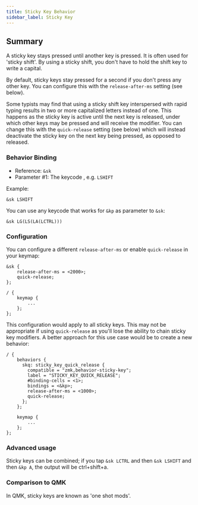 ```yaml
---
title: Sticky Key Behavior
sidebar_label: Sticky Key
---
```


## Summary

A sticky key stays pressed until another key is pressed. It is often used for 'sticky shift'. By using a sticky shift, you don't have to hold the shift key to write a capital.

By default, sticky keys stay pressed for a second if you don't press any other key. You can configure this with the `release-after-ms` setting (see below).

Some typists may find that using a sticky shift key interspersed with rapid typing results in two or more capitalized letters instead of one. This happens as the sticky key is active until the next key is released, under which other keys may be pressed and will receive the modifier. You can change this with the `quick-release` setting (see below) which will instead deactivate the sticky key on the next key being pressed, as opposed to released.

### Behavior Binding

- Reference: `&sk`
- Parameter #1: The keycode , e.g. `LSHIFT`

Example:

```
&sk LSHIFT
```

You can use any keycode that works for `&kp` as parameter to `&sk`:

```
&sk LG(LS(LA(LCTRL)))
```

### Configuration

You can configure a different `release-after-ms` or enable `quick-release` in your keymap:

```
&sk {
    release-after-ms = <2000>;
    quick-release;
};

/ {
    keymap {
        ...
    };
};
```

This configuration would apply to all sticky keys. This may not be appropriate if using `quick-release` as you'll lose the ability to chain sticky key modifiers. A better approach for this use case would be to create a new behavior:

```
/ {
    behaviors {
      skq: sticky_key_quick_release {
        compatible = "zmk,behavior-sticky-key";
        label = "STICKY_KEY_QUICK_RELEASE";
        #binding-cells = <1>;
        bindings = <&kp>;
        release-after-ms = <1000>;
        quick-release;
      };
    };

    keymap {
        ...
    };
};
```

### Advanced usage

Sticky keys can be combined; if you tap `&sk LCTRL` and then `&sk LSHIFT` and then `&kp A`, the output will be ctrl+shift+a.

### Comparison to QMK

In QMK, sticky keys are known as 'one shot mods'.
